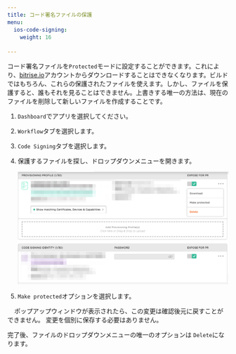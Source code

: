 ```yaml
---
title: コード署名ファイルの保護
menu:
  ios-code-signing:
    weight: 16

---
```

コード署名ファイルを`Protected`モードに設定することができます。これにより、[bitrise.io](https://www.bitrise.io)アカウントからダウンロードすることはできなくなります。ビルドではもちろん、これらの保護されたファイルを使えます。しかし、ファイルを保護すると、誰もそれを見ることはできません。上書きする唯一の方法は、現在のファイルを削除して新しいファイルを作成することです。

1. `Dashboard`でアプリを選択してください。
2. `Workflow`タブを選択します。
3. `Code Signing`タブを選択します。
4. 保護するファイルを探し、ドロップダウンメニューを開きます。

     ![コード署名ファイルを保護する](/img/code-signing/ios-code-signing/provisioning-and-certificate-protect.png)
5. `Make protected`オプションを選択します。

    ポップアップウィンドウが表示されたら、この変更は確認後元に戻すことができません。 変更を個別に保存する必要はありません。

完了後、ファイルのドロップダウンメニューの唯一のオプションは `Delete`になります。